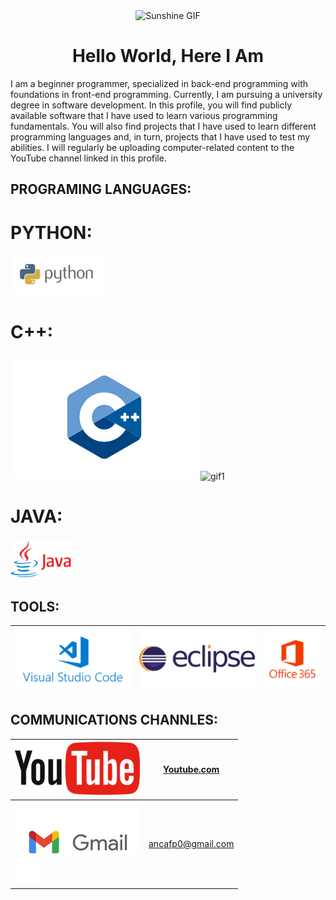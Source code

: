 <div align="center">
  <img src="https://i0.wp.com/animeshelter.com/wp-content/uploads/2018/03/sunshine.gif" alt="Sunshine GIF" width="500">
  <h1>Hello World, Here I Am</h1>
</div>
I am a beginner programmer, specialized in back-end programming with foundations in front-end programming. Currently, I am pursuing a university degree in software development. In this profile, you will find publicly available software that I have used to learn various programming fundamentals. You will also find projects that I have used to learn different programming languages and, in turn, projects that I have used to test my abilities. I will regularly be uploading computer-related content to the YouTube channel linked in this profile.


## PROGRAMING LANGUAGES:
# PYTHON:
![imgpython](python.png) 
# C++:
![imgc](C++logo.svg)                          ![gif1](https://media.tenor.com/cyORI7kwShQAAAAj/shigure-ui-dance.gif)
# JAVA:
![imgjava](Java-logo.png)
## TOOLS:
| ![imgotra](1_MGcLJS1ZvMFcBA94PXn16Q.png) | ![imgeclipse](eclipse-logo.png) | ![imgalguna](descarga.png) |
|-------------------------------------------------|--------------------------------------------------------------------------|--------------------------------------------------------------------------|

## COMMUNICATIONS CHANNLES:
| ![imgyoutube](YouTube_Logo_(2013-2017).svg.png) | [Youtube.com](https://www.youtube.com/channel/UC2GkcKsqGrJWxxC5O841lfA) |
|-------------------------------------------------|--------------------------------------------------------------------------|
| ![imggmail](1366_2000.jpg)                       | ancafp0@gmail.com                                                       |

